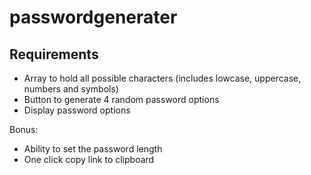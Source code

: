 # passwordgenerater

## Requirements 
- Array to hold all possible characters (includes lowcase, uppercase, numbers and symbols)
- Button to generate 4 random password options
- Display password options

Bonus: 
- Ability to set the password length
- One click copy link to clipboard

